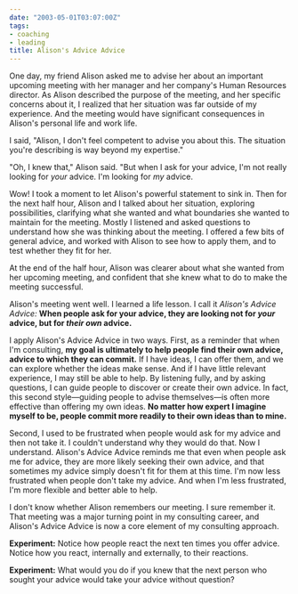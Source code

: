 ```yaml
---
date: "2003-05-01T03:07:00Z"
tags:
- coaching
- leading
title: Alison's Advice Advice
---
```


<p> One day, my friend Alison asked me to advise her about an important upcoming meeting with her manager and her company's Human Resources director. As Alison described the purpose of the meeting, and her specific concerns about it, I realized that her situation was far outside of my experience. And the meeting would have significant consequences in Alison's personal life and work life. </p>
<p> I said, "Alison, I don't feel competent to advise you about this. The situation you're describing is way beyond my expertise." </p>
<p> "Oh, I knew that," Alison said. "But when I ask for your advice, I'm not really looking for <em>your</em> advice. I'm looking for <em>my</em> advice. </p>
<p> Wow! I took a moment to let Alison's powerful statement to sink in. Then for the next half hour, Alison and I talked about her situation, exploring possibilities, clarifying what she wanted and what boundaries she wanted to maintain for the meeting. Mostly I listened and asked questions to understand how she was thinking about the meeting. I offered a few bits of general advice, and worked with Alison to see how to apply them, and to test whether they fit for her. </p>
<p> At the end of the half hour, Alison was clearer about what she wanted from her upcoming meeting, and confident that she knew what to do to make the meeting successful. </p>
<p> Alison's meeting went well. I learned a life lesson. I call it <em>Alison's Advice Advice:</em>
<strong>When people ask for your advice, they are looking not for <em>your</em> advice, but for <em>their own</em> advice.</strong>
</p>
<p> I apply Alison's Advice Advice in two ways. First, as a reminder that when I'm consulting, <strong>my goal is ultimately to help people find their own advice, advice to which they can commit.</strong> If I have ideas, I can offer them, and we can explore whether the ideas make sense. And if I have little relevant experience, I may still be able to help. By listening fully, and by asking questions, I can guide people to discover or create their own advice. In fact, this second style—guiding people to advise themselves—is often more effective than offering my own ideas. <strong>No matter how expert I imagine myself to be, people commit more readily to their own ideas than to mine.</strong>
</p>
<p> Second, I used to be frustrated when people would ask for my advice and then not take it. I couldn't understand why they would do that. Now I understand. Alison's Advice Advice reminds me that even when people ask me for advice, they are more likely seeking their own advice, and that sometimes my advice simply doesn't fit for them at this time. I'm now less frustrated when people don't take my advice. And when I'm less frustrated, I'm more flexible and better able to help. </p>
<p> I don't know whether Alison remembers our meeting. I sure remember it. That meeting was a major turning point in my consulting career, and Alison's Advice Advice is now a core element of my consulting approach. </p>
<p>
<strong>Experiment:</strong> Notice how people react the next ten times you offer advice. Notice how you react, internally and externally, to their reactions. </p>
<p>
<strong>Experiment:</strong> What would you do if you knew that the next person who sought your advice would take your advice without question? </p>
